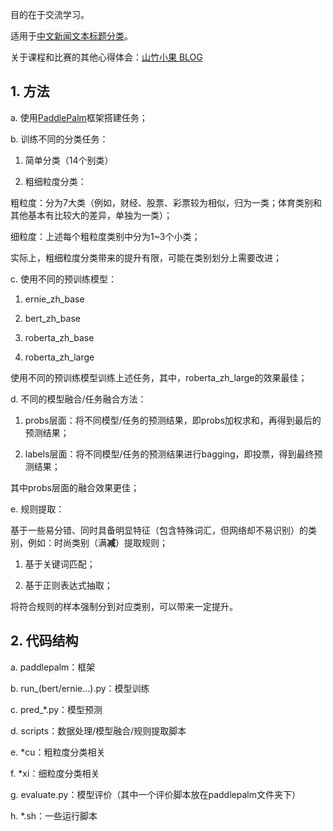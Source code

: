
目的在于交流学习。

适用于[中文新闻文本标题分类](https://aistudio.baidu.com/aistudio/competition/detail/10)。

关于课程和比赛的其他心得体会：[山竹小果 BLOG](https://www.cnblogs.com/shona/p/12767622.html)

## 1. 方法

a. 使用[PaddlePalm](https://github.com/PaddlePaddle/PALM)框架搭建任务；

b. 训练不同的分类任务：

1) 简单分类（14个别类）

2) 粗细粒度分类：
       
粗粒度：分为7大类（例如，财经、股票、彩票较为相似，归为一类；体育类别和其他基本有比较大的差异，单独为一类）；
        
细粒度：上述每个粗粒度类别中分为1~3个小类；

实际上，粗细粒度分类带来的提升有限，可能在类别划分上需要改进；

c. 使用不同的预训练模型：

1) ernie_zh_base

2) bert_zh_base

3) roberta_zh_base

4) roberta_zh_large

使用不同的预训练模型训练上述任务，其中，roberta_zh_large的效果最佳；

d. 不同的模型融合/任务融合方法：

1) probs层面：将不同模型/任务的预测结果，即probs加权求和，再得到最后的预测结果；

2) labels层面：将不同模型/任务的预测结果进行bagging，即投票，得到最终预测结果；

其中probs层面的融合效果更佳；

e. 规则提取：

基于一些易分错、同时具备明显特征（包含特殊词汇，但网络却不易识别）的类别，例如：时尚类别（满**减**）提取规则；

1) 基于关键词匹配；

2) 基于正则表达式抽取；

将符合规则的样本强制分到对应类别，可以带来一定提升。
    
## 2. 代码结构

a. paddlepalm：框架

b. run_(bert/ernie...).py：模型训练

c. pred_*.py：模型预测

d. scripts：数据处理/模型融合/规则提取脚本

e. *cu：粗粒度分类相关

f. *xi：细粒度分类相关

g. evaluate.py：模型评价（其中一个评价脚本放在paddlepalm文件夹下）

h. *.sh：一些运行脚本
